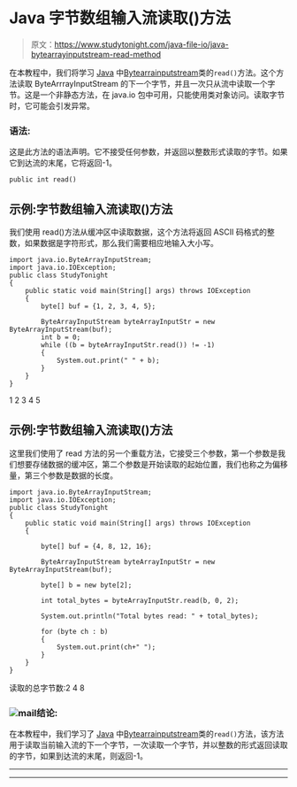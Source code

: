 # Java 字节数组输入流读取()方法

> 原文：<https://www.studytonight.com/java-file-io/java-bytearrayinputstream-read-method>

在本教程中，我们将学习 [Java](https://www.studytonight.com/java/) 中[Bytearrainputstream](https://www.studytonight.com/java-file-io/java-bytearrayinputstream-class)类的`read()`方法。这个方法读取 ByteArrrayInputStream 的下一个字节，并且一次只从流中读取一个字节。这是一个非静态方法，在 java.io 包中可用，只能使用类对象访问。读取字节时，它可能会引发异常。

### 语法:

这是此方法的语法声明。它不接受任何参数，并返回以整数形式读取的字节。如果它到达流的末尾，它将返回-1。

```
public int read()
```

## 示例:字节数组输入流读取()方法

我们使用 read()方法从缓冲区中读取数据，这个方法将返回 ASCII 码格式的整数，如果数据是字符形式，那么我们需要相应地输入大小写。

```
import java.io.ByteArrayInputStream;
import java.io.IOException;
public class StudyTonight 
{
	public static void main(String[] args) throws IOException 
	{ 
		byte[] buf = {1, 2, 3, 4, 5}; 

		ByteArrayInputStream byteArrayInputStr = new ByteArrayInputStream(buf); 
		int b = 0; 
		while ((b = byteArrayInputStr.read()) != -1) 
		{ 
			System.out.print(" " + b); 
		}
	}  
}
```

1 2 3 4 5

## 示例:字节数组输入流读取()方法

这里我们使用了 read 方法的另一个重载方法，它接受三个参数，第一个参数是我们想要存储数据的缓冲区，第二个参数是开始读取的起始位置，我们也称之为偏移量，第三个参数是数据的长度。

```
import java.io.ByteArrayInputStream;
import java.io.IOException;
public class StudyTonight 
{
	public static void main(String[] args) throws IOException 
	{ 

		byte[] buf = {4, 8, 12, 16}; 

		ByteArrayInputStream byteArrayInputStr = new ByteArrayInputStream(buf); 

		byte[] b = new byte[2]; 

		int total_bytes = byteArrayInputStr.read(b, 0, 2); 

		System.out.println("Total bytes read: " + total_bytes); 

		for (byte ch : b) 
		{   
			System.out.print(ch+" "); 
		} 
	}  
}
```

读取的总字节数:2
4 8

### ![mail](../Images/6ad6846af98aad278a954670e0e6f06b.png "mail")结论:

在本教程中，我们学习了 [Java](https://www.studytonight.com/java/) 中[Bytearrainputstream](https://www.studytonight.com/java-file-io/java-bytearrayinputstream-class)类的`read()`方法，该方法用于读取当前输入流的下一个字节，一次读取一个字节，并以整数的形式返回读取的字节，如果到达流的末尾，则返回-1。

* * *

* * *